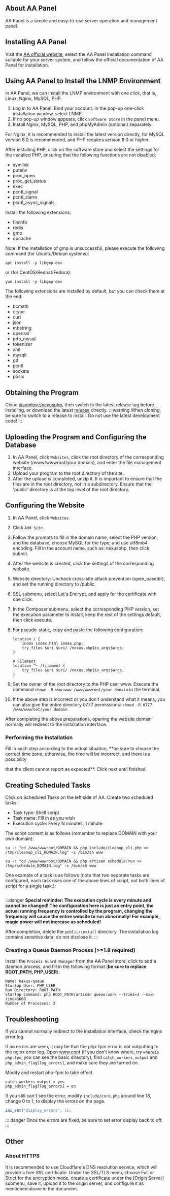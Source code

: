 <ArticleTopAd></ArticleTopAd>

## About AA Panel

AA Panel is a simple and easy-to-use server operation and management panel.

## Installing AA Panel

Visit the [AA official website](https://www.aapanel.com/), select the AA Panel installation command suitable for your server system, and follow the official documentation of AA Panel for installation.

## Using AA Panel to Install the LNMP Environment

In AA Panel, we can install the LNMP environment with one click, that is, Linux, Nginx, MySQL, PHP.

1. Log in to AA Panel. Bind your account. In the pop-up one-click installation window, select LNMP.
2. If no pop-up window appears, click `Software Store` in the panel menu.
3. Install Nginx, MySQL, PHP, and phpMyAdmin (optional) separately.

For Nginx, it is recommended to install the latest version directly, for MySQL version 8.0 is recommended, and PHP requires version 8.0 or higher.

After installing PHP, click on the software store and select the settings for the installed PHP, ensuring that the following functions are not disabled:
- symlink
- putenv
- proc_open
- proc_get_status
- exec
- pcntl_signal
- pcntl_alarm
- pcntl_async_signals

Install the following extensions:
- fileinfo
- redis
- gmp
- opcache

Note: If the installation of gmp is unsuccessful, please execute the following command (for Ubuntu/Debian systems):
```shell
apt install -y libgmp-dev
```
or (for CentOS/Redhat/Fedora):
```
yum install -y libgmp-dev
```

The following extensions are installed by default, but you can check them at the end:
- bcmath
- ctype
- curl
- json
- mbstring
- openssl
- pdo_mysql
- tokenizer
- xml
- mysqli
- gd
- pcntl
- sockets
- posix

## Obtaining the Program

Clone [xiaomlove/nexusphp](https://github.com/xiaomlove/nexusphp), then switch to the latest release tag before installing, or download the latest [release](https://github.com/xiaomlove/nexusphp/releases/latest) directly.
:::warning
When cloning, be sure to switch to a release to install. Do not use the latest development code!
:::

## Uploading the Program and Configuring the Database

1. In AA Panel, click `Websites`, click the root directory of the corresponding website (/www/wwwroot/your domain), and enter the file management interface.
2. Upload your program to the root directory of the site.
3. After the upload is completed, unzip it. It is important to ensure that the files are in the root directory, not in a subdirectory. Ensure that the 'public' directory is at the top level of the root directory.

## Configuring the Website

1. In AA Panel, click `Websites`.
2. Click `Add Site`.
3. Follow the prompts to fill in the domain name, select the PHP version, and the database, choose MySQL for the type, and use utf8mb4 encoding. Fill in the account name, such as: nexusphp, then click submit.
4. After the website is created, click the settings of the corresponding website.
5. Website directory: Uncheck cross-site attack prevention (open_basedir), and set the running directory to /public.
6. SSL submenu, select Let's Encrypt, and apply for the certificate with one click.
7. In the Composer submenu, select the corresponding PHP version, set the execution parameter to install, keep the rest of the settings default, then click execute.
8. For pseudo-static, copy and paste the following configuration:
    ```
    location / {
        index index.html index.php;
        try_files $uri $uri/ /nexus.php$is_args$args;
    }
    
    # Filament
    location ^~ /filament {
        try_files $uri $uri/ /nexus.php$is_args$args;
    }
    ```

9. Set the owner of the root directory to the PHP user www. Execute the command `chown -R www:www /www/wwwroot/your domain` in the terminal.
10. If the above step is incorrect or you don't understand what it means, you can also give the entire directory 0777 permissions: `chmod -R 0777 /www/wwwroot/your domain`

After completing the above preparations, opening the website domain normally will redirect to the installation interface.

### Performing the Installation
Fill in each step according to the actual situation, **be sure to choose the correct time zone, otherwise, the time will be incorrect, and there is a possibility

that the client cannot report as expected**. Click next until finished.

## Creating Scheduled Tasks

Click on Scheduled Tasks on the left side of AA. Create two scheduled tasks:
- Task type: Shell script
- Task name: Fill in as you wish
- Execution cycle: Every N minutes, 1 minute

The script content is as follows (remember to replace DOMAIN with your own domain):

```
su -c "cd /www/wwwroot/DOMAIN && php include/cleanup_cli.php >> /tmp/cleanup_cli_DOMAIN.log" -s /bin/sh www

su -c "cd /www/wwwroot/DOMAIN && php artisan schedule:run >> /tmp/schedule_DOMAIN.log" -s /bin/sh www
```

One example of a task is as follows (note that two separate tasks are configured, each task uses one of the above lines of script, not both lines of script for a single task.):

<img :src="$withBase('/images/NexusPHP_crontab.png')">

:::danger
**Special reminder: The execution cycle is every minute and cannot be changed! The configuration here is just an entry point, the actual running frequency is controlled by the program, changing the frequency will cause the entire website to run abnormally! For example, magic power will not increase as scheduled!**

After completion, delete the `public/install` directory. The installation log contains sensitive data; do not disclose it.
:::

### Creating a Queue Daemon Process (>=1.8 required)

Install the `Process Guard Manager` from the AA Panel store, click to add a daemon process, and fill in the following format (**be sure to replace ROOT_PATH, PHP_USER**):
```
Name: nexus-queue
Startup User: PHP_USER
Run Directory: ROOT_PATH
Startup Command: php ROOT_PATH/artisan queue:work --tries=3 --max-time=3600
Number of Processes: 2
```

## Troubleshooting

If you cannot normally redirect to the installation interface, check the nginx error log.

If no errors are seen, it may be that the php-fpm error is not outputting to the nginx error log. Open www.conf (if you don't know where, try `whereis php-fpm`, you can see the basic directory), find `catch_workers_output` and `php_admin_flag[log_errors]`, and make sure they are turned on.

Modify and restart php-fpm to take effect.
```
catch_workers_output = yes
php_admin_flag[log_errors] = on
```

If you still can't see the error, modify `include/core.php` around line 18, change 0 to 1, to display the errors on the page.
``` php
ini_set('display_errors', 1);
```

::: danger
Once the errors are fixed, be sure to set error display back to off.
:::

## Other

### About HTTPS

It is recommended to use Cloudflare's DNS resolution service, which will provide a free SSL certificate. Under the SSL/TLS menu, choose Full or Strict for the encryption mode, create a certificate under the [Origin Server] submenu, save it, upload it to the origin server, and configure it as mentioned above in the document.
